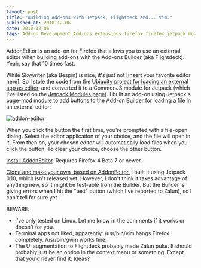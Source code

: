```yaml
---
layout: post
title: "Building Add-ons with Jetpack, Flightdeck and... Vim."
published_at: 2010-12-06
date: 2010-12-06
tags: Add-on Development Add-ons extensions firefox firefox jetpack mozilla
---
```


AddonEditor is an add-on for Firefox that allows you to use an external editor when building add-ons with the Add-ons Builder (aka Flightdeck). Yeah, say that 10 times fast.

While Skywriter (aka Bespin) is nice, it's just not [insert your favorite editor here]. So I stole the code from the [Ubiquity project for loading an external app as editor](http://bit.ly/gZQIiP), and converted it to a CommonJS module for Jetpack (which I've listed on the [Jetpack Modules page](http://mzl.la/aDar20)). I built an add-on using Jetpack's page-mod module to add buttons to the Add-on Builder for loading a file in an external editor:

[![](http://autonome.files.wordpress.com/2010/12/addon-editor.png "addon-editor")](addon-editor.png)

When you click the button the first time, you're prompted with a file-open dialog. Select the editor application of your choice, and the file will open in it. From then on, your chosen editor will automatically load files when you click the button. To clear your choice, choose the other button.

[Install AddonEditor](http://bit.ly/eDVYEo). Requires Firefox 4 Beta 7 or newer.

[Clone and make your own, based on AddonEditor.](http://bit.ly/idHrqa) I built it using  Jetpack 0.10, which isn't released yet. However, I don't think it takes advantage of anything new, so it might be test-able from the Builder. But the Builder is giving errors when I hit the "test" button (which I've reported to Zalun), so I can't tell for sure yet.

BEWARE:

*   I've only tested on Linux. Let me know in the comments if it works or doesn't for you.
*   Terminal apps not liked, apparently: /usr/bin/vim hangs Firefox completely. /usr/bin/gvim works fine.
*   The UI augmentation to Flightdeck probably made Zalun puke. It should probably just be an option in the context menu or something. Except that you'd never find it. Ideas?